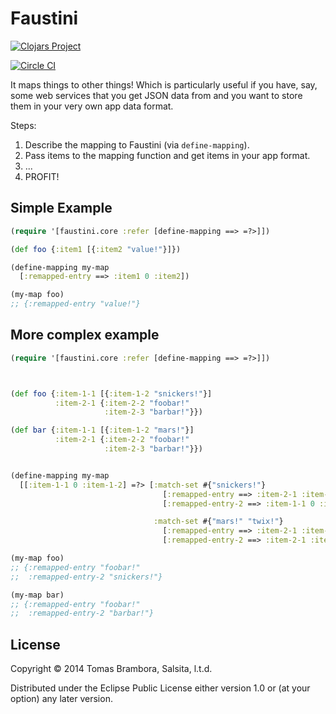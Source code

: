# Faustini

[![Clojars Project](http://clojars.org/faustini/latest-version.svg)](http://clojars.org/faustini)

[![Circle CI](https://circleci.com/gh/realyze/faustini.svg?style=svg)](https://circleci.com/gh/realyze/faustini)

It maps things to other things! Which is particularly useful if you have, say, some web services that you get JSON data from and you want to store them in your very own app data format.

Steps:

1. Describe the mapping to Faustini (via `define-mapping`).
2. Pass items to the mapping function and get items in your app format.
3. ...
4. PROFIT!

## Simple Example
```clojure
(require '[faustini.core :refer [define-mapping ==> =?>]])

(def foo {:item1 [{:item2 "value!"}]})

(define-mapping my-map
  [:remapped-entry ==> :item1 0 :item2])

(my-map foo)
;; {:remapped-entry "value!"}
```

## More complex example
```clojure
(require '[faustini.core :refer [define-mapping ==> =?>]])



(def foo {:item-1-1 [{:item-1-2 "snickers!"}]
          :item-2-1 {:item-2-2 "foobar!"
                     :item-2-3 "barbar!"}})

(def bar {:item-1-1 [{:item-1-2 "mars!"}]
          :item-2-1 {:item-2-2 "foobar!"
                     :item-2-3 "barbar!"}})


(define-mapping my-map
  [[:item-1-1 0 :item-1-2] =?> [:match-set #{"snickers!"}
                                  [:remapped-entry ==> :item-2-1 :item-2-2]
                                  [:remapped-entry-2 ==> :item-1-1 0 :item-1-2]

                                :match-set #{"mars!" "twix!"}
                                  [:remapped-entry ==> :item-2-1 :item-2-2]
                                  [:remapped-entry-2 ==> :item-2-1 :item-2-3]]])

(my-map foo)
;; {:remapped-entry "foobar!"
;;  :remapped-entry-2 "snickers!"}

(my-map bar)
;; {:remapped-entry "foobar!"
;;  :remapped-entry-2 "barbar!"}
```

## License

Copyright © 2014 Tomas Brambora, Salsita, l.t.d.

Distributed under the Eclipse Public License either version 1.0 or (at
your option) any later version.

